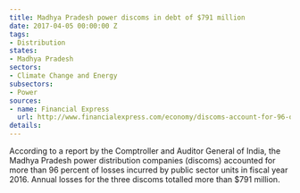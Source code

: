 ```yaml
---
title: Madhya Pradesh power discoms in debt of $791 million
date: 2017-04-05 00:00:00 Z
tags:
- Distribution
states:
- Madhya Pradesh
sectors:
- Climate Change and Energy
subsectors:
- Power
sources:
- name: Financial Express
  url: http://www.financialexpress.com/economy/discoms-account-for-96-of-psu-losses-in-mp/606673/
details: 
---
```


According to a report by the Comptroller and Auditor General of India, the Madhya Pradesh power distribution companies (discoms) accounted for more than 96 percent of losses incurred by public sector units in fiscal year 2016. Annual losses for the three discoms totalled more than $791 million.
